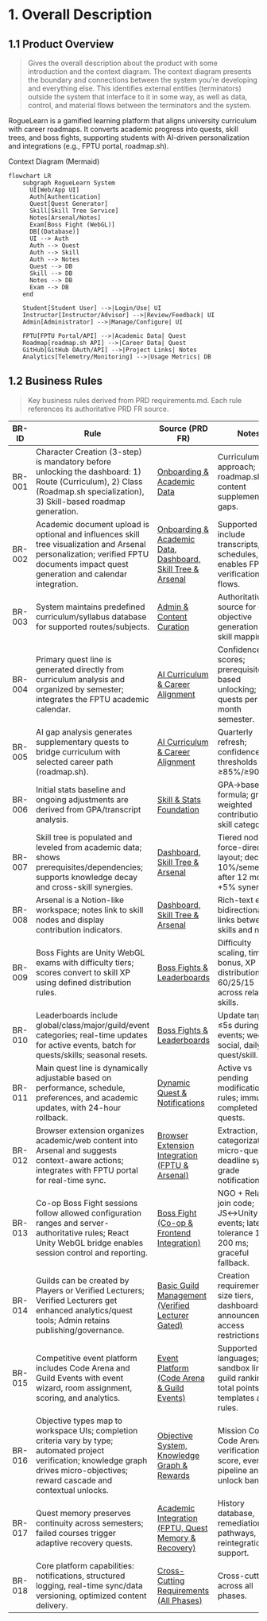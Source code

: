 # 1. Overall Description

## 1.1 Product Overview
> Gives the overall description about the product with some introduction and the context diagram. The context diagram presents the boundary and connections between the system you’re developing and everything else. This identifies external entities (terminators) outside the system that interface to it in some way, as well as data, control, and material flows between the terminators and the system.

RogueLearn is a gamified learning platform that aligns university curriculum with career roadmaps. It converts academic progress into quests, skill trees, and boss fights, supporting students with AI-driven personalization and integrations (e.g., FPTU portal, roadmap.sh).

Context Diagram (Mermaid)
```mermaid
flowchart LR
    subgraph RogueLearn System
      UI[Web/App UI]
      Auth[Authentication]
      Quest[Quest Generator]
      Skill[Skill Tree Service]
      Notes[Arsenal/Notes]
      Exam[Boss Fight (WebGL)]
      DB[(Database)]
      UI --> Auth
      Auth --> Quest
      Auth --> Skill
      Auth --> Notes
      Quest --> DB
      Skill --> DB
      Notes --> DB
      Exam --> DB
    end

    Student[Student User] -->|Login/Use| UI
    Instructor[Instructor/Advisor] -->|Review/Feedback| UI
    Admin[Administrator] -->|Manage/Configure| UI

    FPTU[FPTU Portal/API] -->|Academic Data| Quest
    Roadmap[roadmap.sh API] -->|Career Data| Quest
    GitHub[GitHub OAuth/API] -->|Project Links| Notes
    Analytics[Telemetry/Monitoring] -->|Usage Metrics| DB
```

## 1.2 Business Rules
> Key business rules derived from PRD requirements.md. Each rule references its authoritative PRD FR source.

| BR-ID | Rule | Source (PRD FR) | Notes |
|-------|------|------------------|-------|
| BR-001 | Character Creation (3-step) is mandatory before unlocking the dashboard: 1) Route (Curriculum), 2) Class (Roadmap.sh specialization), 3) Skill-based roadmap generation. | [Onboarding & Academic Data](../prd/requirements.md#onboarding--academic-data) | Curriculum-first approach; roadmap.sh content supplements gaps. |
| BR-002 | Academic document upload is optional and influences skill tree visualization and Arsenal personalization; verified FPTU documents impact quest generation and calendar integration. | [Onboarding & Academic Data](../prd/requirements.md#onboarding--academic-data), [Dashboard, Skill Tree & Arsenal](../prd/requirements.md#dashboard-skill-tree--arsenal) | Supported docs include transcripts, schedules, ID; enables FPTU verification flows. |
| BR-003 | System maintains predefined curriculum/syllabus database for supported routes/subjects. | [Admin & Content Curation](../prd/requirements.md#admin--content-curation) | Authoritative source for quest objective generation and skill mapping. |
| BR-004 | Primary quest line is generated directly from curriculum analysis and organized by semester; integrates the FPTU academic calendar. | [AI Curriculum & Career Alignment](../prd/requirements.md#ai-curriculum--career-alignment) | Confidence scores; prerequisite-based unlocking; 10 quests per 4-month semester. |
| BR-005 | AI gap analysis generates supplementary quests to bridge curriculum with selected career path (roadmap.sh). | [AI Curriculum & Career Alignment](../prd/requirements.md#ai-curriculum--career-alignment) | Quarterly refresh; confidence thresholds ≥85%/≥90%. |
| BR-006 | Initial stats baseline and ongoing adjustments are derived from GPA/transcript analysis. | [Skill & Stats Foundation](../prd/requirements.md#skill--stats-foundation) | GPA→base stat formula; grade-weighted contributions to skill categories. |
| BR-007 | Skill tree is populated and leveled from academic data; shows prerequisites/dependencies; supports knowledge decay and cross-skill synergies. | [Dashboard, Skill Tree & Arsenal](../prd/requirements.md#dashboard-skill-tree--arsenal) | Tiered nodes; force-directed layout; decay 10%/semester after 12 months; +5% synergy. |
| BR-008 | Arsenal is a Notion-like workspace; notes link to skill nodes and display contribution indicators. | [Dashboard, Skill Tree & Arsenal](../prd/requirements.md#dashboard-skill-tree--arsenal) | Rich-text editor; bidirectional links between skills and notes. |
| BR-009 | Boss Fights are Unity WebGL exams with difficulty tiers; scores convert to skill XP using defined distribution rules. | [Boss Fights & Leaderboards](../prd/requirements.md#boss-fights--leaderboards) | Difficulty scaling, time bonus, XP distribution 60/25/15 across related skills. |
| BR-010 | Leaderboards include global/class/major/guild/event categories; real-time updates for active events, batch for quests/skills; seasonal resets. | [Boss Fights & Leaderboards](../prd/requirements.md#boss-fights--leaderboards) | Update targets: ≤5s during events; weekly social, daily quest/skill. |
| BR-011 | Main quest line is dynamically adjustable based on performance, schedule, preferences, and academic updates, with 24-hour rollback. | [Dynamic Quest & Notifications](../prd/requirements.md#dynamic-quest--notifications) | Active vs pending modification rules; immutable completed quests. |
| BR-012 | Browser extension organizes academic/web content into Arsenal and suggests context-aware actions; integrates with FPTU portal for real-time sync. | [Browser Extension Integration (FPTU & Arsenal)](../prd/requirements.md#browser-extension-integration-fptu--arsenal) | Extraction, categorization, micro-quests, deadline sync, grade notifications. |
| BR-013 | Co-op Boss Fight sessions follow allowed configuration ranges and server-authoritative rules; React Unity WebGL bridge enables session control and reporting. | [Boss Fight (Co-op & Frontend Integration)](../prd/requirements.md#boss-fight-co-op--frontend-integration) | NGO + Relay join code; JS↔Unity events; latency tolerance 100–200 ms; graceful fallback. |
| BR-014 | Guilds can be created by Players or Verified Lecturers; Verified Lecturers get enhanced analytics/quest tools; Admin retains publishing/governance. | [Basic Guild Management (Verified Lecturer Gated)](../prd/epic-list.md#basic-guild-management-verified-lecturer-gated) | Creation requirements, size tiers, dashboards, announcements; access restrictions. |
| BR-015 | Competitive event platform includes Code Arena and Guild Events with event wizard, room assignment, scoring, and analytics. | [Event Platform (Code Arena & Guild Events)](../prd/requirements.md#event-platform-code-arena--guild-events) | Supported languages; sandbox limits; guild ranking by total points; templates and rules. |
| BR-016 | Objective types map to workspace UIs; completion criteria vary by type; automated project verification; knowledge graph drives micro-objectives; reward cascade and contextual unlocks. | [Objective System, Knowledge Graph & Rewards](../prd/requirements.md#objective-system-knowledge-graph--rewards) | Mission Control, Code Arena, verification score, event pipeline and unlock banners. |
| BR-017 | Quest memory preserves continuity across semesters; failed courses trigger adaptive recovery quests. | [Academic Integration (FPTU, Quest Memory & Recovery)](../prd/requirements.md#academic-integration-fptu-quest-memory--recovery) | History database, remediation pathways, reintegration support. |
| BR-018 | Core platform capabilities: notifications, structured logging, real-time sync/data versioning, optimized content delivery. | [Cross-Cutting Requirements (All Phases)](../prd/requirements.md#cross-cutting-requirements-all-phases) | Cross-cutting across all phases. |